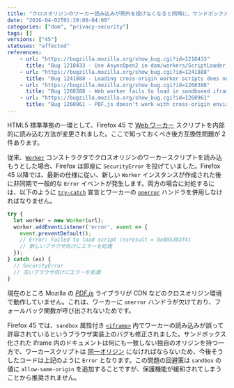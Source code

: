 ```yaml
---
title: "クロスオリジンのワーカー読み込みが例外を投げなくなると同時に、サンドボックス化された iframe 内のワーカー読み込みが禁止されます"
date: "2016-04-02T01:39:00-04:00"
categories: ["dom", "privacy-security"]
tags: []
versions: ["45"]
statuses: "affected"
references:
    - url: "https://bugzilla.mozilla.org/show_bug.cgi?id=1218433"
      title: "Bug 1218433 - Use AsyncOpen2 in dom/workers/ScriptLoader.cpp"
    - url: "https://bugzilla.mozilla.org/show_bug.cgi?id=1241888"
      title: "Bug 1241888 - Loading cross-origin worker scripts does not throw a SecurityError"
    - url: "https://bugzilla.mozilla.org/show_bug.cgi?id=1260388"
      title: "Bug 1260388 - Web worker fails to load in sandboxed iframe with Firefox 45"
    - url: "https://bugzilla.mozilla.org/show_bug.cgi?id=1260961"
      title: "Bug 1260961 - PDF.js doesn't work with cross-origin environment, because worker no longer throws on Firefox 45+ and onerror handler is missing"
---
```

HTML5 標準準拠の一環として、Firefox 45 で [Web ワーカー](https://developer.mozilla.org/ja/docs/Web/API/Web_Workers_API) スクリプトを内部的に読み込む方法が変更されました。ここで知っておくべき後方互換性問題が 2 件あります。

従来、[`Worker`](https://developer.mozilla.org/ja/docs/Web/API/Worker/Worker) コンストラクタでクロスオリジンのワーカースクリプトを読み込もうとした場合、Firefox は即座に `SecurityError` を投げていました。Firefox 45 以降では、最新の仕様に従い、新しい `Worker` インスタンスが作成された後に非同期で一般的な `Error` イベントが発生します。両方の場合に対処するには、以下のように [`try-catch`](https://developer.mozilla.org/ja/docs/Web/JavaScript/Reference/Statements/try...catch) 宣言とワーカーの [`onerror`](https://developer.mozilla.org/ja/docs/Web/API/AbstractWorker/onerror) ハンドラを併用しなければなりません。

```js
try {
  let worker = new Worker(url);
  worker.addEventListener('error', event => {
    event.preventDefault();
    // Error: Failed to load script (nsresult = 0x805303f4)
    // 新しいブラウザ向けにエラーを処理
  });
} catch (ex) {
  // SecurityError
  // 古いブラウザ向けにエラーを処理
}
```
現在のところ Mozilla の [*PDF.js*](https://mozilla.github.io/pdf.js/) ライブラリが CDN などのクロスオリジン環境で動作していません。これは、ワーカーに `onerror` ハンドラが欠けており、フォールバック関数が呼び出されないためです。

Firefox 45 では、`sandbox` 属性付き [`<iframe>`](https://developer.mozilla.org/ja/docs/Web/HTML/Element/iframe) 内でワーカーの読み込みが誤って許容されているというブラウザ実装上のバグも修正されました。サンドボックス化された iframe 内のドキュメントは何にも一致しない独自のオリジンを持つ一方で、ワーカースクリプトは [同一オリジン](https://developer.mozilla.org/ja/docs/Web/Security/Same-origin_policy) になければならないため、今後そうしたコードは上記のように `Error` となります。この問題の回避策は `sandbox` の値に `allow-same-origin` を追加することですが、保護機能が緩和されてしまうことから推奨されません。
